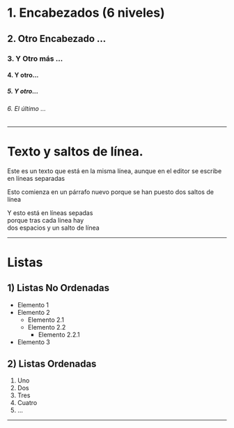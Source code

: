 # 1. Encabezados (6 niveles)
## 2. Otro Encabezado ...
### 3. Y Otro más ...
#### 4. Y otro...
##### 5. Y otro...
###### 6. El último ...

***
# Texto y saltos de línea.

Este es un texto que está en 
la misma línea, aunque en el 
editor se escribe en líneas separadas

Esto comienza en un párrafo nuevo
porque se han puesto dos saltos de línea

Y esto está en líneas sepadas  
porque tras cada linea hay  
dos espacios y un salto de línea

***
# Listas
## 1) Listas No Ordenadas

* Elemento 1
* Elemento 2
    * Elemento 2.1
    * Elemento 2.2
        * Elemento 2.2.1
* Elemento 3

## 2) Listas Ordenadas

1. Uno
2. Dos
3. Tres
4. Cuatro
5. ...

***




